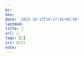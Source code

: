 ```yaml
---
bc:
hex:
date: '2025-10-13T10:27:45+08:00'
lastmod:
title: 􄜗
url: 􄜗
tags: [𤜽]
src: DCCV
note:
---
```

